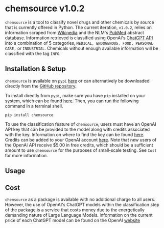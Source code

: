# chemsource v1.0.2
`chemsource` is a tool to classify novel drugs and other chemicals by source that is currently offered in Python. The current iteration, `v1.0.2`, relies on information scraped from [Wikipedia](https://www.wikipedia.org/) and the NLM's [PubMed](https://pubmed.ncbi.nlm.nih.gov/) abstract database. Information retrieved is classified using OpenAI's [ChatGPT API](https://platform.openai.com/docs/api-reference) into a combination of 5 categories, `MEDICAL, ENDOGENOUS, FOOD, PERSONAL CARE,` or `INDUSTRIAL`. Chemicals without enough available information will be classified with the tag `INFO`.

## Installation & Setup
`chemsource` is available on `pypi` [here](https://pypi.org/project/chemsource/) or can alternatively be downloaded directly from the [GitHub repository](https://github.com/prajitrr/chemsource). 

To install directly from `pypi`, make sure you have `pip` installed on your system, which can be found [here](https://pypi.org/project/pip/). Then, you can run the following command in a terminal shell.

```
pip install chemsource
```

To use the classification feature of `chemsource`, users must have an OpenAI API key that can be provided to the model along with credits associated with the key. Information on where to find the key can be found [here](https://help.openai.com/en/articles/4936850-where-do-i-find-my-openai-api-key). Credits can be added to your OpenAI account [here](https://platform.openai.com/account/billing/overview). Note that new users of the OpenAI API receive $5.00 in free credits, which should be a sufficient amount to use `chemsource` for the purposes of small-scale testing. See `Cost` for more information.

## Usage


## Cost
`chemsource` as a package is available with no additional charge to all users. However, the use of OpenAI's ChatGPT models within the classification step of the package is a service that costs money due to the energetically demanding nature of Large Language Models. Information on the current price of each ChatGPT model can be found on the OpenAI [website](https://openai.com/pricing)